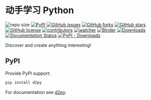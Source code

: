 # 动手学习 Python

![repo size](https://img.shields.io/github/repo-size/xinetzone/d2py.svg)
[![PyPI][pypi-badge]][pypi-link]
[![GitHub issues][issue-badge]][issue-link]
[![GitHub forks][fork-badge]][fork-link]
[![GitHub stars][star-badge]][star-link]
[![GitHub license][license-badge]][license-link]
[![contributors][contributor-badge]][contributor-link]
[![watcher][watcher-badge]][watcher-link]
[![Binder][binder-badge]][binder-link]
[![Downloads][download-badge]][download-link]
[![Documentation Status][status-badge]][status-link]
[![PyPI - Downloads][install-badge]][install-link]


Discover and create anything interesting!

[pypi-badge]: https://img.shields.io/pypi/v/d2py.svg
[pypi-link]: https://pypi.org/project/d2py/
[issue-badge]: https://img.shields.io/github/issues/xinetzone/d2py
[issue-link]: https://github.com/xinetzone/d2py/issues
[fork-badge]: https://img.shields.io/github/forks/xinetzone/d2py
[fork-link]: https://github.com/xinetzone/d2py/network
[star-badge]: https://img.shields.io/github/stars/xinetzone/d2py
[star-link]: https://github.com/xinetzone/d2py/stargazers
[license-badge]: https://img.shields.io/github/license/xinetzone/d2py
[license-link]: https://github.com/xinetzone/d2py/LICENSE
[contributor-badge]: https://img.shields.io/github/contributors/xinetzone/d2py
[contributor-link]: https://github.com/xinetzone/d2py/contributors
[watcher-badge]: https://img.shields.io/github/watchers/xinetzone/d2py
[watcher-link]: https://github.com/xinetzone/d2py/watchers
[binder-badge]: https://mybinder.org/badge_logo.svg
[binder-link]: https://mybinder.org/v2/gh/xinetzone/d2py/main
[install-badge]: https://img.shields.io/pypi/dw/d2py?label=pypi%20installs
[install-link]: https://pypistats.org/packages/d2py
[status-badge]: https://readthedocs.org/projects/d2py/badge/?version=latest
[status-link]: https://d2py.readthedocs.io/zh/latest/?badge=latest
[download-badge]: https://pepy.tech/badge/d2py
[download-link]: https://pepy.tech/project/d2py

## PyPI

Provide PyPI support:

```sh
pip install d2py
```

For documentation see [d2py](https://xinetzone.github.io/d2py).
